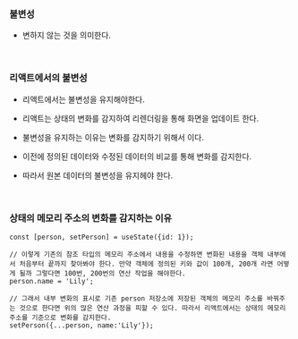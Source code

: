 ### 불변성

- 변하지 않는 것을 의미한다.

<br>

### 리액트에서의 불변성

- 리액트에서는 불변성을 유지해야한다.

- 리액트는 상태의 변화를 감지하여 리렌더링을 통해 화면을 업데이트 한다.

- 불변성을 유지하는 이유는 변화를 감지하기 위해서 이다.

- 이전에 정의된 데이터와 수정된 데이터의 비교를 통해 변화를 감지한다.

- 따라서 원본 데이터의 불변성을 유지헤야 한다.

<br>

### 상태의 메모리 주소의 변화를 감지하는 이유

```
const [person, setPerson] = useState({id: 1});

// 이렇게 기존의 참조 타입의 메모리 주소에서 내용을 수정하면 변화된 내용을 객체 내부에서 처음부터 끝까지 찾아봐야 한다. 만약 객체에 정의된 키와 값이 100개, 200개 라면 어떻게 될까 그렇다면 100번, 200번의 연산 작업을 해야한다.
person.name = 'Lily';

// 그래서 내부 변화의 표시로 기존 person 저장소에 저장된 객체의 메모리 주소를 바꿔주는 것으로 한다면 위의 많은 연산 과정을 피할 수 있다. 따라서 리액트에서는 상태의 메모리 주소를 기준으로 변화를 감지한다.
setPerson({...person, name:'Lily'});

```
